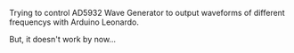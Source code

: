 Trying to control AD5932 Wave Generator to output waveforms of different frequencys with Arduino Leonardo.

But, it doesn't work by now...
